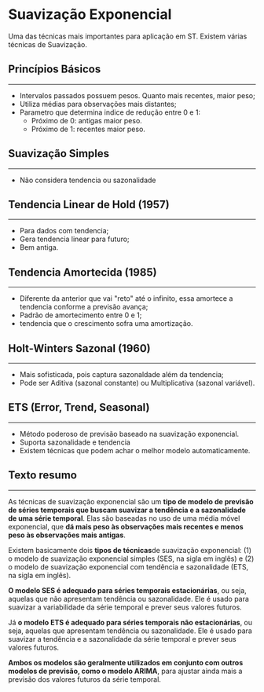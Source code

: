 # Suavização Exponencial

Uma das técnicas mais importantes para aplicação em ST. Existem várias técnicas de Suavização.

## Princípios Básicos
-----------------------------------
- Intervalos passados possuem pesos. Quanto mais recentes, maior peso;
- Utiliza médias para observações mais distantes;
- Parametro que determina indice de redução entre 0 e 1:
    - Próximo de 0: antigas maior peso.
    - Próximo de 1: recentes maior peso.

## Suavização Simples
-----------------------------------
- Não considera tendencia ou sazonalidade

## Tendencia Linear de Hold (1957)
-----------------------------------
- Para dados com tendencia;
- Gera tendencia linear para futuro;
- Bem antiga.

## Tendencia Amortecida (1985)
-----------------------------------
- Diferente da anterior que vai "reto" até o infinito, essa amortece a tendencia conforme a previsão avança;
- Padrão de amortecimento entre 0 e 1;
- tendencia que o crescimento sofra uma amortização.

## Holt-Winters Sazonal (1960)
-----------------------------------
- Mais sofisticada, pois captura sazonaldade além da tendencia;
- Pode ser Aditiva (sazonal constante) ou Multiplicativa (sazonal variável).

## ETS (Error, Trend, Seasonal)
-----------------------------------
- Método poderoso de previsão baseado na suavização exponencial.
- Suporta sazonalidade e tendencia
- Existem técnicas que podem achar o melhor modelo automaticamente.


## Texto resumo
____________

As técnicas de suavização exponencial são um **tipo de modelo de previsão de séries temporais que buscam suavizar a tendência e a sazonalidade de uma série temporal**. Elas são baseadas no uso de uma média móvel exponencial, que **dá mais peso às observações mais recentes e menos peso às observações mais antigas**.

Existem basicamente dois **tipos de técnicas**de suavização exponencial: (1) o modelo de suavização exponencial simples (SES, na sigla em inglês) e (2) o modelo de suavização exponencial com tendência e sazonalidade (ETS, na sigla em inglês).

**O modelo SES é adequado para séries temporais estacionárias**, ou seja, aquelas que não apresentam tendência ou sazonalidade. Ele é usado para suavizar a variabilidade da série temporal e prever seus valores futuros.

Já **o modelo ETS é adequado para séries temporais não estacionárias**, ou seja, aquelas que apresentam tendência ou sazonalidade. Ele é usado para suavizar a tendência e a sazonalidade da série temporal e prever seus valores futuros.

**Ambos os modelos são geralmente utilizados em conjunto com outros modelos de previsão, como o modelo ARIMA**, para ajustar ainda mais a previsão dos valores futuros da série temporal.


